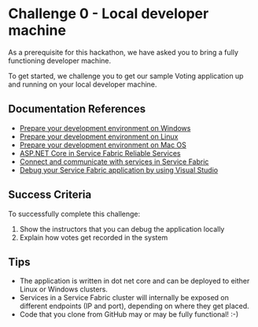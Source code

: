 # Challenge 0 - Local developer machine

As a prerequisite for this hackathon, we have asked you to bring a fully functioning developer machine.

To get started, we challenge you to get our sample Voting application up and running on your local developer machine.

## Documentation References

- [Prepare your development environment on Windows](https://docs.microsoft.com/en-us/azure/service-fabric/service-fabric-get-started)
- [Prepare your development environment on Linux](https://docs.microsoft.com/en-us/azure/service-fabric/service-fabric-get-started-linux)
- [Prepare your development environment on Mac OS](https://docs.microsoft.com/en-us/azure/service-fabric/service-fabric-get-started-mac)
- [ASP.NET Core in Service Fabric Reliable Services](https://docs.microsoft.com/en-us/azure/service-fabric/service-fabric-reliable-services-communication-aspnetcore)
- [Connect and communicate with services in Service Fabric](https://docs.microsoft.com/en-us/azure/service-fabric/service-fabric-connect-and-communicate-with-services)
- [Debug your Service Fabric application by using Visual Studio](https://docs.microsoft.com/en-us/azure/service-fabric/service-fabric-debugging-your-application)

## Success Criteria

To successfully complete this challenge:

1. Show the instructors that you can debug the application locally
2. Explain how votes get recorded in the system

## Tips

- The application is written in dot net core and can be deployed to either Linux or Windows clusters.
- Services in a Service Fabric cluster will internally be exposed on different endpoints (IP and port), depending on where they get placed.
- Code that you clone from GitHub may or may be fully functional! :-)